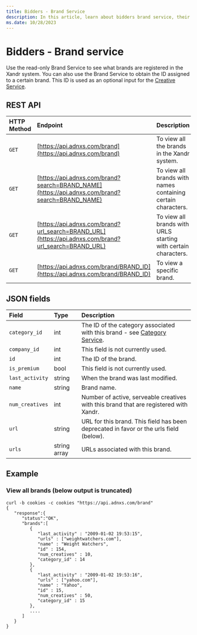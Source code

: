 ```yaml
---
title: Bidders - Brand Service
description: In this article, learn about bidders brand service, their JSON fields, and REST API with an example.
ms.date: 10/28/2023
---
```


# Bidders - Brand service

Use the read-only Brand Service to see what brands are registered in the Xandr system. You can also use the Brand Service to obtain the ID assigned to a certain brand. This ID is used as an optional input for the [Creative Service](creative-service.md).

## REST API

| HTTP Method | Endpoint | Description |
|:---|:---|:---|
| `GET` | [https://api.adnxs.com/brand](https://api.adnxs.com/brand) | To view all the brands in the Xandr system. |
| `GET` | [https://api.adnxs.com/brand?search=BRAND_NAME](https://api.adnxs.com/brand?search=BRAND_NAME) | To view all brands with names containing certain characters. |
| `GET` | [https://api.adnxs.com/brand?url_search=BRAND_URL](https://api.adnxs.com/brand?url_search=BRAND_URL) | To view all brands with URLS starting with certain characters. |
| `GET` | [https://api.adnxs.com/brand/BRAND_ID](https://api.adnxs.com/brand/BRAND_ID) | To view a specific brand. |

## JSON fields

| Field | Type | Description |
|:---|:---|:---|
| `category_id` | int | The ID of the category associated with this brand - see [Category Service](category-service.md). |
| `company_id` | int | This field is not currently used. |
| `id` | int | The ID of the brand. |
| `is_premium` | bool | This field is not currently used. |
| `last_activity` | string | When the brand was last modified. |
| `name` | string | Brand name. |
| `num_creatives` | int | Number of active, serveable creatives with this brand that are registered with Xandr. |
| `url` | string | URL for this brand. This field has been deprecated in favor or the urls field (below). |
| `urls` | string array | URLs associated with this brand. |

## Example

### View all brands (below output is truncated)

```
curl -b cookies -c cookies "https://api.adnxs.com/brand"
{
   "response":{
      "status":"OK",
      "brands":[
         {
            "last_activity" : "2009-01-02 19:53:15",
            "urls" : ["weightwatchers.com"],
            "name" : "Weight Watchers",
            "id" : 154,
            "num_creatives" : 10,
            "category_id" : 14
         },
         {
            "last_activity" : "2009-01-02 19:53:16",
            "urls" : ["yahoo.com"],
            "name" : "Yahoo",
            "id" : 15,
            "num_creatives" : 50,
            "category_id" : 15
         },
         ....
      ]
   }
}
```
